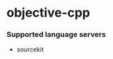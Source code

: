 # objective-cpp
<!--- THIS DOCUMENT IS AUTOMATICALLY GENERATED, DON'T EDIT IT -->

### Supported language servers

- sourcekit
